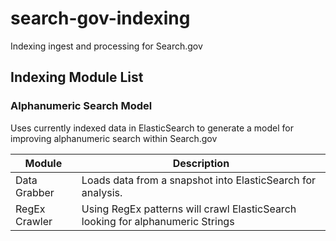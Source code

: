 # search-gov-indexing
Indexing ingest and processing for Search.gov


## Indexing Module List


### Alphanumeric Search Model 
Uses currently indexed data in ElasticSearch to generate a model for improving alphanumeric search within Search.gov

| Module | Description|
| -------- | ------|
| Data Grabber |Loads data from a snapshot into ElasticSearch for analysis.|
| RegEx Crawler |Using RegEx patterns will crawl ElasticSearch looking for alphanumeric Strings|

